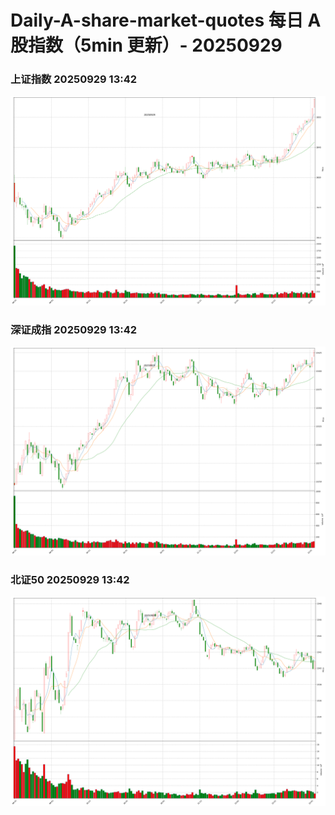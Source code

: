 
# Daily-A-share-market-quotes 每日 A 股指数（5min 更新）- 20250929

### 上证指数 20250929 13:42
![](./fig/2025/9/20250929-sh000001.png)

### 深证成指 20250929 13:42
![](./fig/2025/9/20250929-sz399001.png)

### 北证50 20250929 13:42
![](./fig/2025/9/20250929-bj899050.png)
